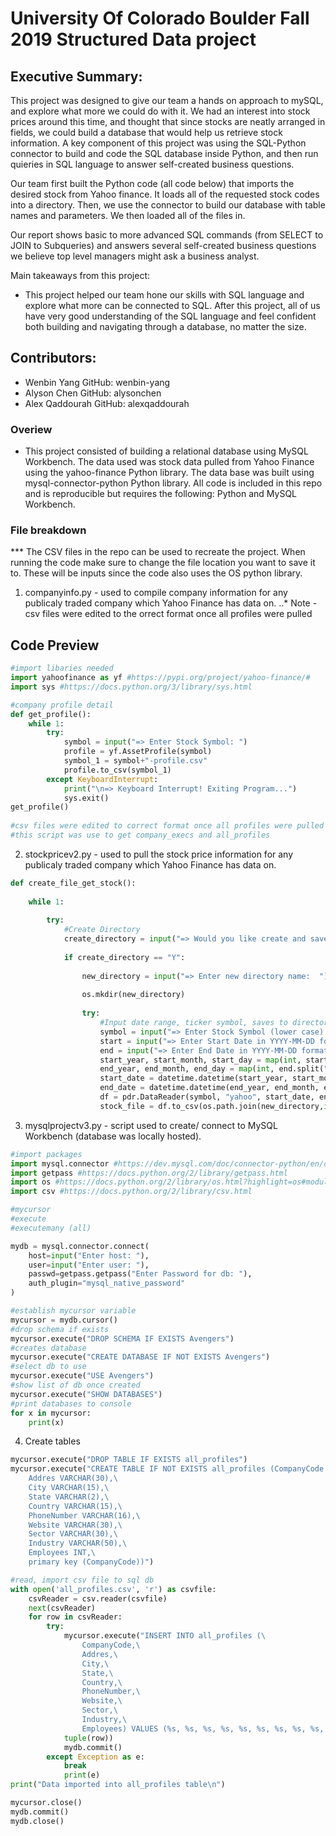 # University Of Colorado Boulder Fall 2019 Structured Data project

## Executive Summary:
This project was designed to give our team a hands on approach to mySQL, and explore what more we could do with it. We had an interest into stock prices around this time, and thought that since stocks are neatly arranged in fields, we could build a database that would help us retrieve stock information. A key component of this project was using the SQL-Python connector to build and code the SQL database inside Python, and then run quieries in SQL language to answer self-created business questions.

Our team first built the Python code (all code below) that imports the desired stock from Yahoo finance. It loads all of the requested stock codes into a directory. Then, we use the connector to build our database with table names and parameters. We then loaded all of the files in.

Our report shows basic to more advanced SQL commands (from SELECT to JOIN to Subqueries) and answers several self-created business questions we believe top level managers might ask a business analyst. 

Main takeaways from this project:
* This project helped our team hone our skills with SQL language and explore what more can be connected to SQL. After this project, all of us have very good understanding of the SQL language and feel confident both building and navigating through a database, no matter the size. 

## Contributors:

* Wenbin Yang GitHub: wenbin-yang
* Alyson Chen GitHub: alysonchen
* Alex Qaddourah GitHub: alexqaddourah

### Overiew
* This project consisted of building a relational database using MySQL Workbench. The data used was stock data pulled from Yahoo Finance using the yahoo-finance Python library. The data base was built using mysql-connector-python Python library. All code is included in this repo and is reproducible but requires the following: Python and MySQL Workbench.

### File breakdown
*** The CSV files in the repo can be used to recreate the project. When running the code make sure to change the file location
you want to save it to. These will be inputs since the code also uses the OS python library.
1. companyinfo.py - used to compile company information for any publicaly traded company which Yahoo Finance has data on.
..* Note - csv files were edited to the orrect format once all profiles were pulled

## Code Preview
``` python
#import libaries needed
import yahoofinance as yf #https://pypi.org/project/yahoo-finance/#
import sys #https://docs.python.org/3/library/sys.html

#company profile detail
def get_profile():
    while 1:
        try:
            symbol = input("=> Enter Stock Symbol: ")
            profile = yf.AssetProfile(symbol)
            symbol_1 = symbol+"-profile.csv"
            profile.to_csv(symbol_1)
        except KeyboardInterrupt:
            print("\n=> Keyboard Interrupt! Exiting Program...")
            sys.exit()
get_profile()
     
#csv files were edited to correct format once all profiles were pulled
#this script was use to get company_execs and all_profiles
```
2. stockpricev2.py - used to pull the stock price information for any publicaly traded company which Yahoo Finance has data on.
``` python
def create_file_get_stock():
    
    while 1:
        
        try:
            #Create Directory
            create_directory = input("=> Would you like create and save this stock information to a new Directory located on your Desktop? [Y]/[N]:  ")
            
            if create_directory == "Y":
                
                new_directory = input("=> Enter new directory name:  ")
                
                os.mkdir(new_directory)
                
                try:
                    #Input date range, ticker symbol, saves to directory
                    symbol = input("=> Enter Stock Symbol (lower case):  ")
                    start = input("=> Enter Start Date in YYYY-MM-DD format:  ")
                    end = input("=> Enter End Date in YYYY-MM-DD format:  ")
                    start_year, start_month, start_day = map(int, start.split("-"))
                    end_year, end_month, end_day = map(int, end.split("-"))
                    start_date = datetime.datetime(start_year, start_month, start_day)
                    end_date = datetime.datetime(end_year, end_month, end_day)
                    df = pdr.DataReader(symbol, "yahoo", start_date, end_date)
                    stock_file = df.to_csv(os.path.join(new_directory,input("=> Enter File Name to be saved with .csv at the end:  ")))
```

3. mysqlprojectv3.py - script used to create/ connect to MySQL Workbench (database was locally hosted).

``` python
#import packages
import mysql.connector #https://dev.mysql.com/doc/connector-python/en/connector-python-example-connecting.html
import getpass #https://docs.python.org/2/library/getpass.html
import os #https://docs.python.org/2/library/os.html?highlight=os#module-os
import csv #https://docs.python.org/2/library/csv.html

#mycursor
#execute
#executemany (all)

mydb = mysql.connector.connect(
    host=input("Enter host: "),
    user=input("Enter user: "),
    passwd=getpass.getpass("Enter Password for db: "),
    auth_plugin="mysql_native_password"
)

#establish mycursor variable
mycursor = mydb.cursor()
#drop schema if exists
mycursor.execute("DROP SCHEMA IF EXISTS Avengers")
#creates database
mycursor.execute("CREATE DATABASE IF NOT EXISTS Avengers")
#select db to use
mycursor.execute("USE Avengers")
#show list of db once created
mycursor.execute("SHOW DATABASES")
#print databases to console
for x in mycursor:
    print(x)
```

4. Create tables

``` python
mycursor.execute("DROP TABLE IF EXISTS all_profiles")
mycursor.execute("CREATE TABLE IF NOT EXISTS all_profiles (CompanyCode VARCHAR(5),\
    Addres VARCHAR(30),\
    City VARCHAR(15),\
    State VARCHAR(2),\
    Country VARCHAR(15),\
    PhoneNumber VARCHAR(16),\
    Website VARCHAR(30),\
    Sector VARCHAR(30),\
    Industry VARCHAR(50),\
    Employees INT,\
    primary key (CompanyCode))")

#read, import csv file to sql db
with open('all_profiles.csv', 'r') as csvfile:
    csvReader = csv.reader(csvfile)
    next(csvReader)
    for row in csvReader:
        try:
            mycursor.execute("INSERT INTO all_profiles (\
                CompanyCode,\
                Addres,\
                City,\
                State,\
                Country,\
                PhoneNumber,\
                Website,\
                Sector,\
                Industry,\
                Employees) VALUES (%s, %s, %s, %s, %s, %s, %s, %s, %s, %s)",
            tuple(row))
            mydb.commit()
        except Exception as e:
            break
            print(e)
print("Data imported into all_profiles table\n")

mycursor.close()
mydb.commit()
mydb.close()
```
